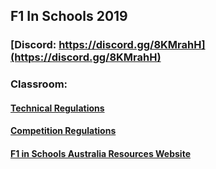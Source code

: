 ## F1 In Schools 2019

### [Discord: https://discord.gg/8KMrahH](https://discord.gg/8KMrahH)
### Classroom: 

#### [Technical Regulations](https://school.rbxii3.tk/F1-2019/2018-2019-Australian-Technical-Regulations-v1.0.pdf)
#### [Competition Regulations](https://school.rbxii3.tk/F1-2019/2018-2019-Australian-Competition-Regulations-v1.0.pdf)

#### [F1 in Schools Australia Resources Website](https://rea.org.au/f1-in-schools/resources/)
